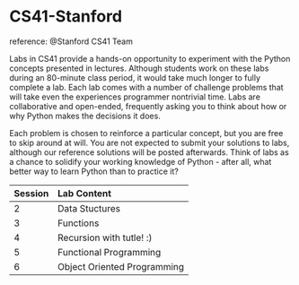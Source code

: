 # CS41-Stanford


reference:  @Stanford CS41 Team






Labs in CS41 provide a hands-on opportunity to experiment with the Python concepts presented in lectures. Although students work on these labs during an 80-minute class period, it would take much longer to fully complete a lab. Each lab comes with a number of challenge problems that will take even the experiences programmer nontrivial time. Labs are collaborative and open-ended, frequently asking you to think about how or why Python makes the decisions it does.

Each problem is chosen to reinforce a particular concept, but you are free to skip around at will. You are not expected to submit your solutions to labs, although our reference solutions will be posted afterwards. Think of labs as a chance to solidify your working knowledge of Python - after all, what better way to learn Python than to practice it?



| Session | Lab Content |
| :-- | :-- |
| 2 | Data Stuctures |
| 3 | Functions |
| 4 | Recursion with tutle! :) |
| 5 | Functional Programming |
| 6 | Object Oriented Programming|
